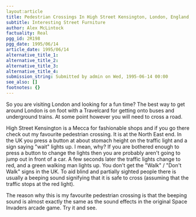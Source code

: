 ```yaml
---
layout:article
title: Pedestrian Crossings In High Street Kensington, London, England, UK
subtitle: Interesting Street Furniture
author: Alex McLintock
factuality: Real
pgg_id: 2R198
pgg_date: 1995/06/14
article_date: 1995/06/14
alternative_title_1: 
alternative_title_2: 
alternative_title_3: 
alternative_title_4: 
submission_string: Submitted by admin on Wed, 1995-06-14 00:00
see_also: []
footnotes: {}
---
```

<div>
<p>So you are visiting London and looking for a fun time? The best way to get around London is on foot with a Travelcard for getting onto buses and underground trains. At some point however you will need to cross a road.</p>
<p>High Street Kensington is a Mecca for fashionable shops and if you go there check out my favourite pedestrian crossing. It is at the North East end. In the UK you press a button at about stomach height on the traffic light and a sign saying "wait" lights up. I mean, why? If you are bothered enough to press a button to change the lights then you are probably aren't going to jump out in front of a car. A few seconds later the traffic lights change to red, and a green walking man lights up. You don't get the "Walk" / "Don't Walk" signs in the UK. To aid blind and partially sighted people there is usually a beeping sound signifying that it is safe to cross (assuming that the traffic stops at the red light).</p>
<p>The reason why this is my favourite pedestrian crossing is that the beeping sound is almost exactly the same as the sound effects in the original Space Invaders arcade game. Try it and see. <!--Amazon_CLS_IM_END--></p>
</div>

